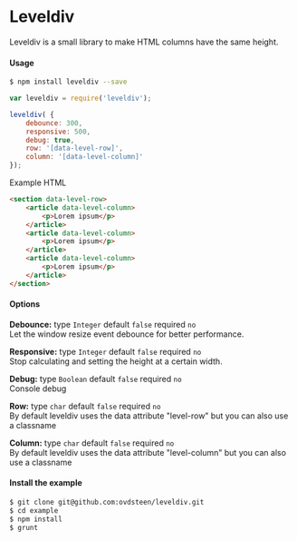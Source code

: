 # Leveldiv
Leveldiv is a small library to make HTML columns have the same height.


#### Usage
```bash
$ npm install leveldiv --save
```

```js
var leveldiv = require('leveldiv');

leveldiv( {
	debounce: 300,
	responsive: 500,
	debug: true,
	row: '[data-level-row]',
	column: '[data-level-column]'
});
```

Example HTML

```html
<section data-level-row>
	<article data-level-column>
		<p>Lorem ipsum</p>
	</article>
	<article data-level-column>
		<p>Lorem ipsum</p>
	</article>
	<article data-level-column>
		<p>Lorem ipsum</p>
	</article>
</section>
```

#### Options
**Debounce:** type `Integer` default `false` required `no`<br>
Let the window resize event debounce for better performance.

**Responsive:** type `Integer` default `false` required `no`<br>
Stop calculating and setting the height at a certain width.

**Debug:** type `Boolean` default `false` required `no`<br>
Console debug

**Row:** type `char` default `false` required `no`<br>
By default leveldiv uses the data attribute "level-row" but you can also use a classname

**Column:** type `char` default `false` required `no`<br>
By default leveldiv uses the data attribute "level-column" but you can also use a classname

#### Install the example
```bash
$ git clone git@github.com:ovdsteen/leveldiv.git
$ cd example
$ npm install
$ grunt
```
